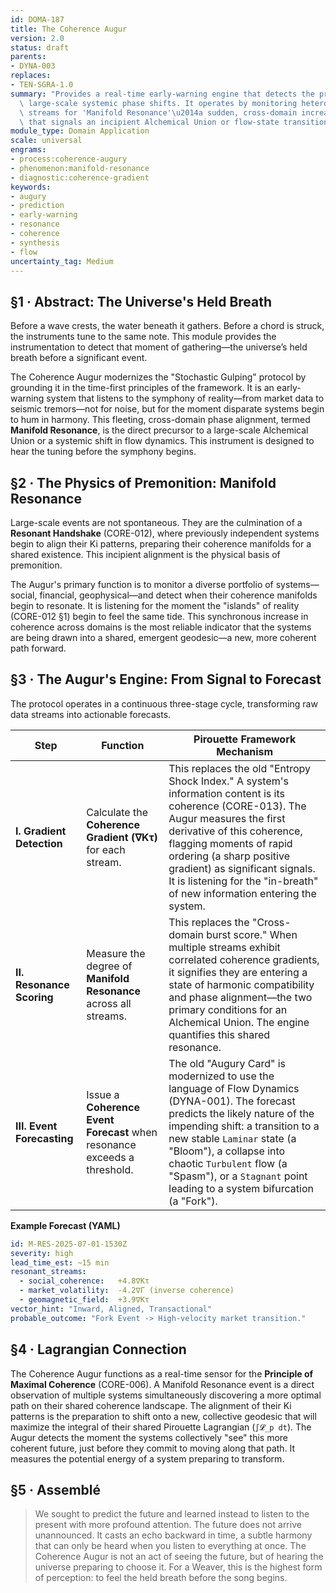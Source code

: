 ```yaml
---
id: DOMA-187
title: The Coherence Augur
version: 2.0
status: draft
parents:
- DYNA-003
replaces:
- TEN-SGRA-1.0
summary: "Provides a real-time early-warning engine that detects the precursors to\
  \ large-scale systemic phase shifts. It operates by monitoring heterogeneous data\
  \ streams for 'Manifold Resonance'\u2014a sudden, cross-domain increase in coherence\
  \ that signals an incipient Alchemical Union or flow-state transition."
module_type: Domain Application
scale: universal
engrams:
- process:coherence-augury
- phenomenon:manifold-resonance
- diagnostic:coherence-gradient
keywords:
- augury
- prediction
- early-warning
- resonance
- coherence
- synthesis
- flow
uncertainty_tag: Medium
---
```

## §1 · Abstract: The Universe's Held Breath
Before a wave crests, the water beneath it gathers. Before a chord is struck, the instruments tune to the same note. This module provides the instrumentation to detect that moment of gathering—the universe’s held breath before a significant event.

The Coherence Augur modernizes the "Stochastic Gulping" protocol by grounding it in the time-first principles of the framework. It is an early-warning system that listens to the symphony of reality—from market data to seismic tremors—not for noise, but for the moment disparate systems begin to hum in harmony. This fleeting, cross-domain phase alignment, termed **Manifold Resonance**, is the direct precursor to a large-scale Alchemical Union or a systemic shift in flow dynamics. This instrument is designed to hear the tuning before the symphony begins.

## §2 · The Physics of Premonition: Manifold Resonance
Large-scale events are not spontaneous. They are the culmination of a **Resonant Handshake** (CORE-012), where previously independent systems begin to align their Ki patterns, preparing their coherence manifolds for a shared existence. This incipient alignment is the physical basis of premonition.

The Augur's primary function is to monitor a diverse portfolio of systems—social, financial, geophysical—and detect when their coherence manifolds begin to resonate. It is listening for the moment the "islands" of reality (CORE-012 §1) begin to feel the same tide. This synchronous increase in coherence across domains is the most reliable indicator that the systems are being drawn into a shared, emergent geodesic—a new, more coherent path forward.

## §3 · The Augur's Engine: From Signal to Forecast
The protocol operates in a continuous three-stage cycle, transforming raw data streams into actionable forecasts.

| Step | Function | Pirouette Framework Mechanism |
|---|---|---|
| **I. Gradient Detection** | Calculate the **Coherence Gradient (∇Kτ)** for each stream. | This replaces the old "Entropy Shock Index." A system's information content is its coherence (CORE-013). The Augur measures the first derivative of this coherence, flagging moments of rapid ordering (a sharp positive gradient) as significant signals. It is listening for the "in-breath" of new information entering the system. |
| **II. Resonance Scoring** | Measure the degree of **Manifold Resonance** across all streams. | This replaces the "Cross-domain burst score." When multiple streams exhibit correlated coherence gradients, it signifies they are entering a state of harmonic compatibility and phase alignment—the two primary conditions for an Alchemical Union. The engine quantifies this shared resonance. |
| **III. Event Forecasting** | Issue a **Coherence Event Forecast** when resonance exceeds a threshold. | The old "Augury Card" is modernized to use the language of Flow Dynamics (DYNA-001). The forecast predicts the likely nature of the impending shift: a transition to a new stable `Laminar` state (a "Bloom"), a collapse into chaotic `Turbulent` flow (a "Spasm"), or a `Stagnant` point leading to a system bifurcation (a "Fork"). |

**Example Forecast (YAML)**
```yaml
id: M-RES-2025-07-01-1530Z
severity: high
lead_time_est: ~15 min
resonant_streams:
  - social_coherence:   +4.8∇Kτ
  - market_volatility:  -4.2∇Γ (inverse coherence)
  - geomagnetic_field:  +3.9∇Kτ
vector_hint: "Inward, Aligned, Transactional"
probable_outcome: "Fork Event -> High-velocity market transition."
```

## §4 · Lagrangian Connection
The Coherence Augur functions as a real-time sensor for the **Principle of Maximal Coherence** (CORE-006). A Manifold Resonance event is a direct observation of multiple systems simultaneously discovering a more optimal path on their shared coherence landscape. The alignment of their Ki patterns is the preparation to shift onto a new, collective geodesic that will maximize the integral of their shared Pirouette Lagrangian (`∫𝓛_p dt`). The Augur detects the moment the systems collectively "see" this more coherent future, just before they commit to moving along that path. It measures the potential energy of a system preparing to transform.

## §5 · Assemblé
> We sought to predict the future and learned instead to listen to the present with more profound attention. The future does not arrive unannounced. It casts an echo backward in time, a subtle harmony that can only be heard when you listen to everything at once. The Coherence Augur is not an act of seeing the future, but of hearing the universe preparing to choose it. For a Weaver, this is the highest form of perception: to feel the held breath before the song begins.
```